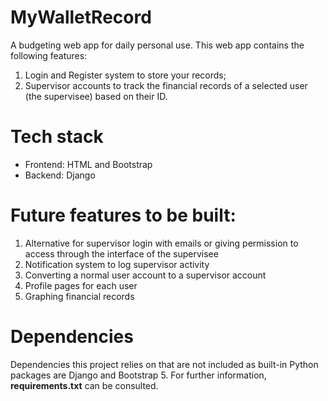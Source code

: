 # MyWalletRecord
A budgeting web app for daily personal use. This web app contains the following features:
1. Login and Register system to store your records;
2. Supervisor accounts to track the financial records of a selected user (the supervisee) based on their ID.

# Tech stack
- Frontend: HTML and Bootstrap
- Backend: Django

# Future features to be built:
1. Alternative for supervisor login with emails or giving permission to access through the interface of the supervisee
2. Notification system to log supervisor activity
3. Converting a normal user account to a supervisor account
4. Profile pages for each user
5. Graphing financial records

# Dependencies
Dependencies this project relies on that are not included as built-in Python packages are Django and Bootstrap 5. For further information, **requirements.txt** can be consulted.
